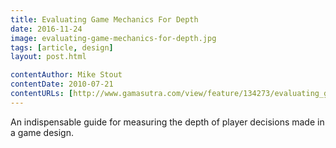 ```yaml
---
title: Evaluating Game Mechanics For Depth
date: 2016-11-24
image: evaluating-game-mechanics-for-depth.jpg
tags: [article, design]
layout: post.html

contentAuthor: Mike Stout
contentDate: 2010-07-21
contentURLs: [http://www.gamasutra.com/view/feature/134273/evaluating_game_mechanics_for_depth.php]
---
```


An indispensable guide for measuring the depth of player decisions made in a game design.
